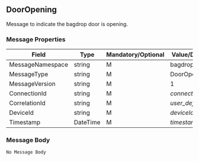 ## DoorOpening

Message to indicate the bagdrop door is opening.

### Message Properties

| Field | Type | Mandatory/Optional | Value/Description |
|--|--|--|--|
| MessageNamespace    | string | M | bagdrop                 |
| MessageType         | string | M | DoorOpening             |
| MessageVersion      | string | M | 1                       |
| ConnectionId        | string | M | *connectionId*        |
| CorrelationId       | string | M | *user_defined_string* |
| DeviceId            | string | M | *deviceId*            |
| Timestamp           | DateTime | M | *timestamp*         |

### Message Body
```
No Message Body
```